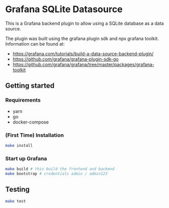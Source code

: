 # Grafana SQLite Datasource

This is a Grafana backend plugin to allow using a SQLite database as a data source.

The plugin was built using the grafana plugin sdk and npx grafana toolkit. Information can be
found at:

- https://grafana.com/tutorials/build-a-data-source-backend-plugin/
- https://github.com/grafana/grafana-plugin-sdk-go
- https://github.com/grafana/grafana/tree/master/packages/grafana-toolkit

## Getting started

### Requirements

- yarn
- go
- docker-compose

### (First Time) Installation

```BASH
make install
```

### Start up Grafana

```BASH
make build # this build the frontend and backend
make bootstrap # credentials admin / admin123
```

## Testing

```BASH
make test
```
